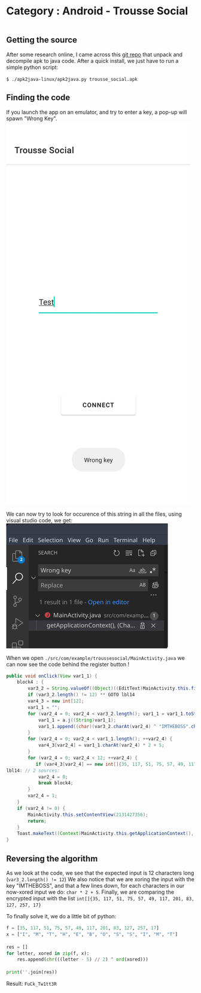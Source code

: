 # Category : Android - Trousse Social

```
```

## Getting the source

After some research online, I came across this [git repo](https://github.com/TheZ3ro/apk2java-linux) that unpack and decompile apk to java code. After a quick install, we just have to run a simple python script:

``$ ./apk2java-linux/apk2java.py trousse_social.apk``

## Finding the code

If you launch the app on an emulator, and try to enter a key, a pop-up will spawn "Wrong Key".
![wrong key](./img/wrong-key.png)

We can now try to look for occurence of this string in all the files, using visual studio code, we get:
![search](./img/search.png)

When we open `./src/com/example/troussesocial/MainActivity.java` we can now see the code behind the register button !

```java
public void onClick(View var1_1) {
    block4 : {
        var3_2 = String.valueOf((Object)((EditText)MainActivity.this.findViewById(2131230949)).getText());
        if (var3_2.length() != 12) ** GOTO lbl14
        var4_3 = new int[12];
        var1_1 = "";
        for (var2_4 = 0; var2_4 < var3_2.length(); var1_1 = var1_1.toString(), ++var2_4) {
    	    var1_1 = a.j((String)var1_1);
            var1_1.append((char)(var3_2.charAt(var2_4) ^ "IMTHEBOSS".charAt(var2_4 % 9)));
        }
        for (var2_4 = 0; var2_4 < var1_1.length(); ++var2_4) {
            var4_3[var2_4] = var1_1.charAt(var2_4) * 2 + 5;
        }
        for (var2_4 = 0; var2_4 < 12; ++var2_4) {
           if (var4_3[var2_4] == new int[]{35, 117, 51, 75, 57, 49, 117, 201, 83, 127, 257, 17}[var2_4]) continue;
lbl14: // 2 sources:
            var2_4 = 0;
            break block4;
        }
        var2_4 = 1;
    }
    if (var2_4 != 0) {
        MainActivity.this.setContentView(2131427356);
        return;
    }
    Toast.makeText((Context)MainActivity.this.getApplicationContext(), (CharSequence)"Wrong key", (int)0).show();
}
```

## Reversing the algorithm

As we look at the code, we see that the expected input is 12 characters long (`var3_2.length() != 12`)
We also notice that we are xoring the input with the key "IMTHEBOSS", and that a few lines down, for each characters in our now-xored input we do: ``char * 2 + 5``.
Finally, we are comparing the encrypted input with the list `int[]{35, 117, 51, 75, 57, 49, 117, 201, 83, 127, 257, 17}`

To finally solve it, we do a little bit of python:
```py
f = [35, 117, 51, 75, 57, 49, 117, 201, 83, 127, 257, 17]
x = ["I", "M", "T", "H", "E", "B", "O", "S", "S", "I", "M", "T"]

res = []
for letter, xored in zip(f, x):
	res.append(chr(((letter - 5) // 2) ^ ord(xored)))

print(''.join(res))
```
Result: `FuCk_Tw1tt3R`
